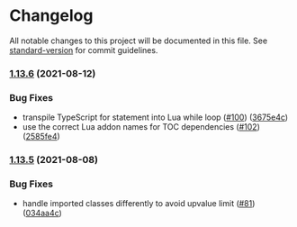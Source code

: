 # Changelog

All notable changes to this project will be documented in this file. See [standard-version](https://github.com/conventional-changelog/standard-version) for commit guidelines.

### [1.13.6](https://github.com/wowts/tstolua/compare/v1.13.5...v1.13.6) (2021-08-12)


### Bug Fixes

* transpile TypeScript for statement into Lua while loop ([#100](https://github.com/wowts/tstolua/issues/100)) ([3675e4c](https://github.com/wowts/tstolua/commit/3675e4c7701b9a7a3e567c22f403dde02bdfec19))
* use the correct Lua addon names for TOC dependencies ([#102](https://github.com/wowts/tstolua/issues/102)) ([2585fe4](https://github.com/wowts/tstolua/commit/2585fe4ee2fb9fb1dbed06c9cda97b991a9b738b))

### [1.13.5](https://github.com/wowts/tstolua/compare/v1.13.4...v1.13.5) (2021-08-08)


### Bug Fixes

* handle imported classes differently to avoid upvalue limit ([#81](https://github.com/wowts/tstolua/issues/81)) ([034aa4c](https://github.com/wowts/tstolua/commit/034aa4c61eff8b44993ece6384d18b08ca81e4fa))
